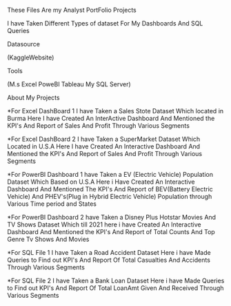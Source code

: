 These Files Are my Analyst PortFolio Projects

I have Taken Different Types of dataset For My Dashboards And SQL Queries

Datasource

(KaggleWebsite)

Tools

(M.s Excel PoweBI Tableau My SQL Server)

About My Projects

*For Excel DashBoard 1 I have Taken a Sales Stote Dataset Which located in Burma Here I have Created An InterActive Dashboard And Mentioned the KPI's And Report of Sales And Profit Through Various Segments

*For Excel DashBoard 2 I have Taken a SuperMarket Dataset Which Located in U.S.A Here I have Created An Interactive Dashboard And Mentioned the KPI's And Report of Sales And Profit Through Various Segments

*For PowerBI Dashboard 1 have Taken a EV (Electric Vehicle) Population Dataset Which Based on U.S.A Here i Have Created An Interactive Dashboard And Mentioned The KPI's And Report of BEV(Battery Electric Vehicle) And PHEV's(Plug in Hybrid Electric Vehicle) Population through Various Time period and States

*For PowerBI Dashboard 2 have Taken a Disney Plus Hotstar Movies And TV Shows Dataset Which till 2021 here i have Created An Interactive Dashboard And Mentioned the KPI's And Report of Total Counts And Top Genre Tv Shows And Movies

*For SQL File 1 I have Taken a Road Accident Dataset Here i have Made Queries to Find out KPI's And Report Of Total Casualties And Accidents Through Various Segments

*For SQL File 2 I have Taken a Bank Loan Dataset Here i have Made Queries to Find out KPI's And Report Of Total LoanAmt Given And Received Through Various Segments
